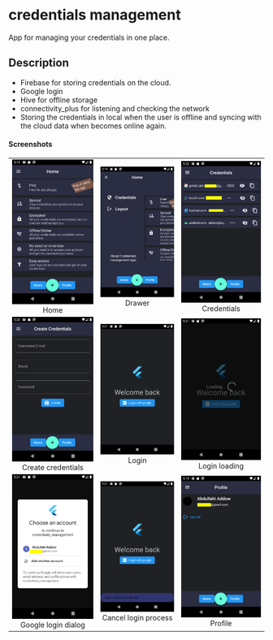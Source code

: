 # credentials management

App for managing your credentials in one place.

## Description

- Firebase for storing credentials on the cloud.
- Google login
- Hive for offline storage
- connectivity_plus for listening and checking the network
- Storing the credentials in local when the user is offline and syncing with the cloud data when becomes online again.
#### Screenshots

<div style="text-align: center">
<table>

<tr>
 <td style="text-align: center, width: 180">
   <a href="#">
    <img alt="Home" src="assets/home.png" />
    </a>
   Home
  </td>

   <td style="text-align: center, width: 180">
   <a href="#">
    <img alt="Drawer" src="assets/drawer.png" />
    </a>
   Drawer
  </td>

  <td style="text-align: center, width: 180">
   <a href="#">
    <img alt="Credentials" src="assets/credentials.png" />
    </a>
   Credentials
  </td>
</tr>

<tr>
 <td style="text-align: center, width: 180">
   <a href="#">
    <img alt="Create credentials" src="assets/create_credentials.png" />
    </a>
   Create credentials
  </td>

   <td style="text-align: center, width: 180">
   <a href="#">
    <img alt="login" src="assets/login.png" />
    </a>
   Login
  </td>

  <td style="text-align: center, width: 180">
   <a href="#">
    <img alt="Login loading" src="assets/loading_login.png" />
    </a>
   Login loading
  </td>
</tr>


<tr>
 <td style="text-align: center, width: 180">
   <a href="#">
    <img alt="Google login dialog" src="assets/choose_google_account_dialog.png" />
    </a>
   Google login dialog
  </td>

   <td style="text-align: center, width: 180">
   <a href="#">
    <img alt="Cancel login process" src="assets/cancel_login_process.png" />
    </a>
   Cancel login process
  </td>

  <td style="text-align: center, width: 180">
   <a href="#">
    <img alt="Profile" src="assets/profile.png" />
    </a>
   Profile
  </td>
</tr>

</table>
</div>
